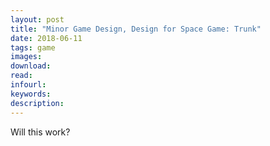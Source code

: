 ```yaml
---
layout: post
title: "Minor Game Design, Design for Space Game: Trunk"
date: 2018-06-11
tags: game
images:
download:
read:
infourl:
keywords:
description:
---
```


Will this work?